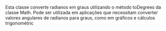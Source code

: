 Esta classe converte radianos em graus utilizando o método toDegrees da classe Math. Pode ser utilizada em aplicações que necessitam converter valores angulares de radianos para graus, como em gráficos e cálculos trigonométric
